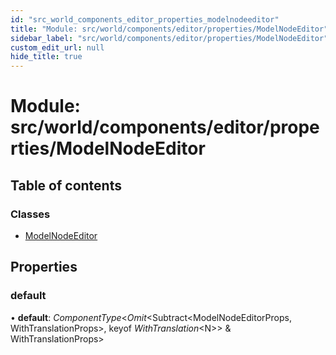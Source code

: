 ```yaml
---
id: "src_world_components_editor_properties_modelnodeeditor"
title: "Module: src/world/components/editor/properties/ModelNodeEditor"
sidebar_label: "src/world/components/editor/properties/ModelNodeEditor"
custom_edit_url: null
hide_title: true
---
```


# Module: src/world/components/editor/properties/ModelNodeEditor

## Table of contents

### Classes

- [ModelNodeEditor](../classes/src_world_components_editor_properties_modelnodeeditor.modelnodeeditor.md)

## Properties

### default

• **default**: *ComponentType*<*Omit*<Subtract<ModelNodeEditorProps, WithTranslationProps\>, keyof *WithTranslation*<N\>\> & WithTranslationProps\>
